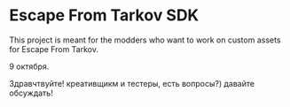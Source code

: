 
# Escape From Tarkov SDK

This project is meant for the modders who want to work on custom assets for Escape From Tarkov.

9 октября.

Здравчтвуйте! креативщикм и тестеры, есть вопросы?) давайте обсуждать!





